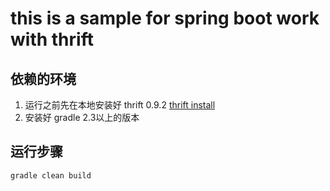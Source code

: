 # this is a sample for spring boot work with thrift
## 依赖的环境
1. 运行之前先在本地安装好 thrift 0.9.2 [thrift install](http://thrift.apache.org/docs/install/)
2. 安装好 gradle 2.3以上的版本

## 运行步骤
`gradle clean build`

